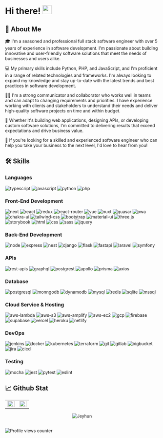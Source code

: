 # Hi there! <img src="https://media.giphy.com/media/hvRJCLFzcasrR4ia7z/giphy.gif" width="29px" height="29px">

## 🚀 About Me

🎓 I'm a seasoned and professional full stack software engineer with over 5 years of experience in software development. I'm passionate about building innovative and user-friendly software solutions that meet the needs of businesses and users alike.

💻 My primary skills include Python, PHP, and JavaScript, and I'm proficient in a range of related technologies and frameworks. I'm always looking to expand my knowledge and stay up-to-date with the latest trends and best practices in software development.

👨‍💼 I'm a strong communicator and collaborator who works well in teams and can adapt to changing requirements and priorities. I have experience working with clients and stakeholders to understand their needs and deliver high-quality software projects on time and within budget.

🎯 Whether it's building web applications, designing APIs, or developing custom software solutions, I'm committed to delivering results that exceed expectations and drive business value.

🌟 If you're looking for a skilled and experienced software engineer who can help you take your business to the next level, I'd love to hear from you!

## 🛠️ Skills

### Languages

![typescript](https://img.shields.io/badge/TypeScript-3178C6?style=for-the-badge&logo=typescript&logoColor=white)
![javascript](https://img.shields.io/badge/JavaScript-323330?style=for-the-badge&logo=javascript&logoColor=F7DF1E)
![python](https://img.shields.io/badge/Python-3776AB?style=for-the-badge&logo=python&logoColor=white)
![php](https://img.shields.io/badge/PHP-777BB4?style=for-the-badge&logo=php&logoColor=white)

### Front-End Development

![next](https://img.shields.io/badge/Next-000000?style=for-the-badge&logo=nextdotjs&logoColor=FFFFFF)
![react](https://img.shields.io/badge/React-20232A?style=for-the-badge&logo=react&logoColor=61DAFB)
![redux](https://img.shields.io/badge/Redux-593D88?style=for-the-badge&logo=redux&logoColor=white)
![react-router](https://img.shields.io/badge/React_Router-CA4245?style=for-the-badge&logo=react-router&logoColor=white)
![vue](https://img.shields.io/badge/Vue.js-4FC08D?style=for-the-badge&logo=vuedotjs&logoColor=white)
![nuxt](https://img.shields.io/badge/Nuxt.js-00DC82?style=for-the-badge&logo=nuxtdotjs&logoColor=white)
![quasar](https://img.shields.io/badge/Quasar-1976D2?style=for-the-badge&logo=quasar&logoColor=white)
![pwa](https://img.shields.io/badge/Progressive_Web_App-4285F4?style=for-the-badge&logo=googlechrome&logoColor=white)
![chakra-ui](https://img.shields.io/badge/Chakra_UI-319795?style=for-the-badge&logo=chakra-ui&logoColor=white)
![tailwind-css](https://img.shields.io/badge/tailwind_css-06B6D4?style=for-the-badge&logo=tailwind-css&logoColor=white)
![bootstrap](https://img.shields.io/badge/Bootstrap-563D7C?style=for-the-badge&logo=bootstrap&logoColor=white)
![material-ui](https://img.shields.io/badge/Material_UI-0081CB?style=for-the-badge&logo=mui&logoColor=white)
![three.js](https://img.shields.io/badge/Three.js-000000?style=for-the-badge&logo=three.js&logoColor=white)
![storybook](https://img.shields.io/badge/storybook-FF4785?style=for-the-badge&logo=storybook&logoColor=white)
![html](https://img.shields.io/badge/HTML5-E34F26?style=for-the-badge&logo=html5&logoColor=white)
![css](https://img.shields.io/badge/CSS3-1572B6?style=for-the-badge&logo=css3&logoColor=white)
![sass](https://img.shields.io/badge/SASS-CC6699?style=for-the-badge&logo=sass&logoColor=white)
![jquery](https://img.shields.io/badge/jQuery-0769AD?style=for-the-badge&logo=jquery&logoColor=white)

### Back-End Development

![node](https://img.shields.io/badge/Node-339933?style=for-the-badge&logo=nodedotjs&logoColor=FFFFFF)
![express](https://img.shields.io/badge/Express-000000?style=for-the-badge&logo=express&logoColor=61DAFB)
![nest](https://img.shields.io/badge/Nest-E0234E?style=for-the-badge&logo=nestjs&logoColor=white)
![django](https://img.shields.io/badge/Django-092E20?style=for-the-badge&logo=django&logoColor=61DAFB)
![flask](https://img.shields.io/badge/Flask-000000?style=for-the-badge&logo=flask&logoColor=white)
![fastapi](https://img.shields.io/badge/FastAPI-009688?style=for-the-badge&logo=fastapi&logoColor=white)
![laravel](https://img.shields.io/badge/Laravel-FF2D20?style=for-the-badge&logo=laravel&logoColor=white)
![symfony](https://img.shields.io/badge/Symfony-000000?style=for-the-badge&logo=symfony&logoColor=white)

### APIs

![rest-apis](https://img.shields.io/badge/REST_APIS-73DC8C?style=for-the-badge&logo=restapis&logoColor=white)
![graphql](https://img.shields.io/badge/GraphQL-E434AA?style=for-the-badge&logo=graphql&logoColor=white)
![postgrest](https://img.shields.io/badge/PostgREST-4169E1?style=for-the-badge&logo=postgrest&logoColor=white)
![apollo](https://img.shields.io/badge/Apollo_GraphQL-311C87?style=for-the-badge&logo=apollographql&logoColor=white)
![prisma](https://img.shields.io/badge/Prisma-2D3748?style=for-the-badge&logo=prisma&logoColor=white)
![axios](https://img.shields.io/badge/Axios-5A29E4?style=for-the-badge&logo=axios&logoColor=white)

### Database

![postgresql](https://img.shields.io/badge/PostgreSQL-009688?style=for-the-badge&logo=postgresql&logoColor=white)
![monngodb](https://img.shields.io/badge/MongoDB-73DC8C?style=for-the-badge&logo=mongodb&logoColor=white)
![dynamodb](https://img.shields.io/badge/Amazon_DynamoDB-4053D6?style=for-the-badge&logo=amazondynamodb&logoColor=white)
![mysql](https://img.shields.io/badge/MySQL-4479A1?style=for-the-badge&logo=mysql&logoColor=white)
![redis](https://img.shields.io/badge/Redis-DC382D?style=for-the-badge&logo=redis&logoColor=white)
![sqlite](https://img.shields.io/badge/SQLite-003B57?style=for-the-badge&logo=sqlite&logoColor=white)
![mssql](https://img.shields.io/badge/MSSQL-CC2927?style=for-the-badge&logo=microsoftsqlserver&logoColor=white)

### Cloud Service & Hosting

![aws-lambda](https://img.shields.io/badge/AWS_Lambda-FF9900?style=for-the-badge&logo=awslambda&logoColor=white)
![aws-s3](https://img.shields.io/badge/AWS_S3-569A31?style=for-the-badge&logo=amazons3&logoColor=white)
![aws-amplify](https://img.shields.io/badge/AWS_Amplify-FF9900?style=for-the-badge&logo=awsamplify&logoColor=white)
![aws-ec2](https://img.shields.io/badge/AWS_EC2-FF9900?style=for-the-badge&logo=amazonec2&logoColor=white)
![gcp](https://img.shields.io/badge/GCP-4285F4?style=for-the-badge&logo=googlecloud&logoColor=white)
![firebase](https://img.shields.io/badge/Firebase-ffaa00?style=for-the-badge&logo=Firebase&logoColor=white)
![supabase](https://img.shields.io/badge/Supabase-3FCF8E?style=for-the-badge&logo=Supabase&logoColor=white)
![vercel](https://img.shields.io/badge/Vercel-000000?style=for-the-badge&logo=Vercel&logoColor=white)
![heroku](https://img.shields.io/badge/Heroku-430098?style=for-the-badge&logo=heroku&logoColor=white)
![netlify](https://img.shields.io/badge/Netlify-00C7B7?style=for-the-badge&logo=netlify&logoColor=white)

### DevOps

![jenkins](https://img.shields.io/badge/Jenkins-D24939?style=for-the-badge&logo=jenkins&logoColor=white)
![docker](https://img.shields.io/badge/Docker-2496ED?style=for-the-badge&logo=docker&logoColor=white)
![kubernetes](https://img.shields.io/badge/Kubernetes-326CE5?style=for-the-badge&logo=kubernetes&logoColor=white)
![terraform](https://img.shields.io/badge/Terraform-7B42BC?style=for-the-badge&logo=terraform&logoColor=white)
![git](https://img.shields.io/badge/GitHub-181717?style=for-the-badge&logo=github&logoColor=white)
![gitlab](https://img.shields.io/badge/GitLab-FC6D26?style=for-the-badge&logo=gitlab&logoColor=white)
![bigbucket](https://img.shields.io/badge/Bitbucket-0052CC?style=for-the-badge&logo=bitbucket&logoColor=white)
![jira](https://img.shields.io/badge/Jira-0052CC?style=for-the-badge&logo=jira&logoColor=white)
![cicd](https://img.shields.io/badge/GitHub_Actions-2088FF?style=for-the-badge&logo=githubactions&logoColor=white)

### Testing

![mocha](https://img.shields.io/badge/Mocha-8D6748?style=for-the-badge&logo=mocha&logoColor=white)
![jest](https://img.shields.io/badge/Jest-C21325?style=for-the-badge&logo=jest&logoColor=white)
![pytest](https://img.shields.io/badge/Pytest-0A9EDC?style=for-the-badge&logo=pytest&logoColor=white)
![eslint](https://img.shields.io/badge/ESLint-4B32C3?style=for-the-badge&logo=eslint&logoColor=white)

## 📈 Github Stat

<table align="center"><tr><td valign="top" width="50%">
  
<img src="https://github-readme-stats.vercel.app/api?username=jeyhun1227&show_icons=true&hide_border=true&include_all_commits=true" align="left" style="width: 100%" />

</td><td valign="top" width="50%">

<img src="https://github-readme-stats.vercel.app/api/top-langs/?username=jeyhun1227&hide_border=true&layout=compact" align="left" style="width: 100%" />

</td></tr></table>

<div align="center">
<img align="center" src="https://github-readme-streak-stats.herokuapp.com/?user=jeyhun1227&hide_border=true" alt="Jeyhun" />
</div>

<br/>  

![Profile views counter](https://komarev.com/ghpvc/?username=jeyhun1227&&style=flat-square)    

